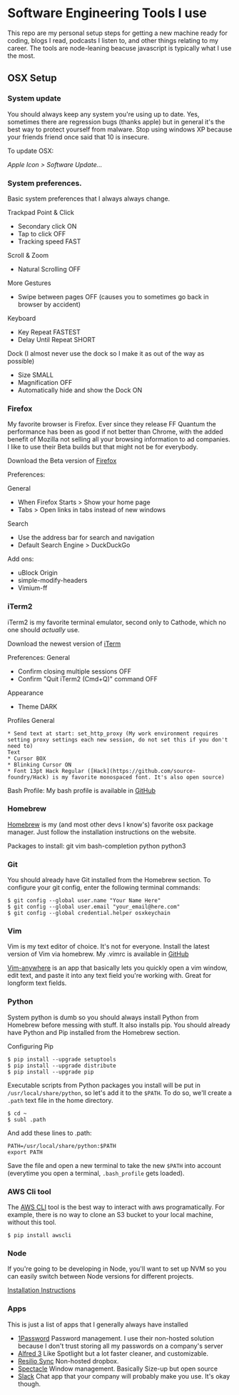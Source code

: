 # Software Engineering Tools I use

This repo are my personal setup steps for getting a new machine ready for coding, blogs I read, podcasts I listen to, and other things relating to my career. The tools are node-leaning beacuse javascript is typically what I use the most.

## OSX Setup

### System update

You should always keep any system you're using up to date. Yes, sometimes there are regression bugs (thanks apple) but in general it's the best way to protect yourself from malware. Stop using windows XP because your friends friend once said that 10 is insecure.

To update OSX:

*Apple Icon > Software Update...*

### System preferences.

Basic system preferences that I always always change.

Trackpad
  Point & Click
  * Secondary click ON
  * Tap to click OFF
  * Tracking speed FAST

  Scroll & Zoom
  * Natural Scrolling OFF

  More Gestures
  * Swipe between pages OFF (causes you to sometimes go back in browser by accident)

Keyboard
  * Key Repeat FASTEST
  * Delay Until Repeat SHORT

Dock
  (I almost never use the dock so I make it as out of the way as possible)
  * Size SMALL
  * Magnification OFF
  * Automatically hide and show the Dock ON 

### Firefox

My favorite browser is Firefox. Ever since they release FF Quantum the performance has been as good if not better than Chrome, with the added benefit of Mozilla not selling all your browsing information to ad companies. I like to use their Beta builds but that might not be for everybody.

Download the Beta version of [Firefox](https://www.mozilla.org/en-US/firefox/channel/desktop/)

Preferences:

  General
  * When Firefox Starts > Show your home page
  * Tabs > Open links in tabs instead of new windows
    
  Search
  * Use the address bar for search and navigation
  * Default Search Engine > DuckDuckGo

Add ons:

  * uBlock Origin
  * simple-modify-headers
  * Vimium-ff

### iTerm2

iTerm2 is my favorite terminal emulator, second only to Cathode, which no one should _actually_ use.

Download the newest version of [iTerm](http://iterm2.com/)

Preferences:
  General
  
  * Confirm closing multiple sessions OFF
  * Confirm "Quit iTerm2 (Cmd+Q)" command OFF

  Appearance
  * Theme DARK

  Profiles
    General
    
    * Send text at start: set_http_proxy (My work environment requires setting proxy settings each new session, do not set this if you don't need to)
    Text
    * Cursor BOX
    * Blinking Cursor ON
    * Font 13pt Hack Regular ([Hack](https://github.com/source-foundry/Hack) is my favorite monospaced font. It's also open source)

Bash Profile:
  My bash profile is available in [GitHub](https://github.com/Ryan-McBride/dotfiles)

### Homebrew

[Homebrew](https://brew.sh/) is my (and most other devs I know's) favorite osx package manager. Just follow the installation instructions on the website.

Packages to install:
  git
  vim
  bash-completion
  python
  python3

### Git

You should already have Git installed from the Homebrew section. To configure your git config, enter the following terminal commands:

```
$ git config --global user.name "Your Name Here"
$ git config --global user.email "your_email@here.com"
$ git config --global credential.helper osxkeychain
```

### Vim

Vim is my text editor of choice. It's not for everyone. Install the latest version of Vim via homebrew. My .vimrc is available in [GitHub](https://github.com/Ryan-McBride/dotfiles)

[Vim-anywhere](https://github.com/cknadler/vim-anywhere) is an app that basically lets you quickly open a vim window, edit text, and paste it into any text field you're working with. Great for longform text fields.


### Python

System python is dumb so you should always install Python from Homebrew before messing with stuff. It also installs pip. You should already have Python and Pip installed from the Homebrew section.

Configuring Pip
```
$ pip install --upgrade setuptools
$ pip install --upgrade distribute
$ pip install --upgrade pip
```

Executable scripts from Python packages you install will be put in `/usr/local/share/python`, so let's add it to the `$PATH`. To do so, we'll create a `.path` text file in the home directory.

```
$ cd ~
$ subl .path

```
And add these lines to .path:

```
PATH=/usr/local/share/python:$PATH
export PATH

```
Save the file and open a new terminal to take the new `$PATH` into account (everytime you open a terminal, `.bash_profile` gets loaded).

### AWS Cli tool

The [AWS CLI](https://aws.amazon.com/cli/) tool is the best way to interact with aws programatically. For example, there is no way to clone an S3 bucket to your local machine, without this tool.

  `$ pip install awscli`

### Node

If you're going to be developing in Node, you'll want to set up NVM so you can easily switch between Node versions for different projects.

[Installation Instructions](https://github.com/creationix/nvm)

### Apps

This is just a list of apps that I generally always have installed

  * [1Password](https://1password.com/)
    Password management. I use their non-hosted solution because I don't trust storing all my passwords on a company's server
  * [Alfred 3](https://www.alfredapp.com/)
    Like Spotlight but a lot faster cleaner, and customizable.
  * [Resilio Sync](https://www.resilio.com/individuals/)
    Non-hosted dropbox.
  * [Spectacle](https://www.spectacleapp.com/)
    Window management. Basically Size-up but open source
  * [Slack](https://slack.com/)
    Chat app that your company will probably make you use. It's okay though.
